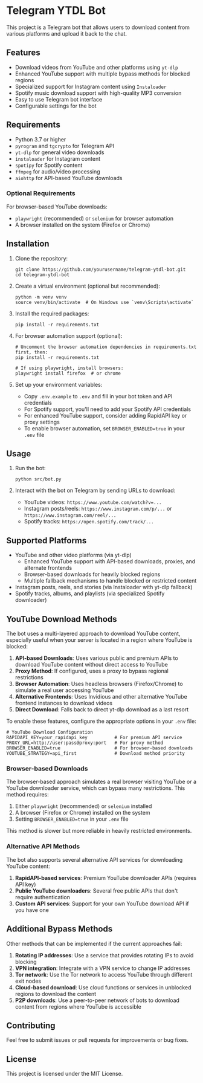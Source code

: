 # Telegram YTDL Bot

This project is a Telegram bot that allows users to download content from various platforms and upload it back to the chat.

## Features

- Download videos from YouTube and other platforms using `yt-dlp`
- Enhanced YouTube support with multiple bypass methods for blocked regions
- Specialized support for Instagram content using `Instaloader`
- Spotify music download support with high-quality MP3 conversion
- Easy to use Telegram bot interface
- Configurable settings for the bot

## Requirements

- Python 3.7 or higher
- `pyrogram` and `tgcrypto` for Telegram API
- `yt-dlp` for general video downloads
- `instaloader` for Instagram content
- `spotipy` for Spotify content
- `ffmpeg` for audio/video processing
- `aiohttp` for API-based YouTube downloads

### Optional Requirements

For browser-based YouTube downloads:

- `playwright` (recommended) or `selenium` for browser automation
- A browser installed on the system (Firefox or Chrome)

## Installation

1. Clone the repository:

   ```
   git clone https://github.com/yourusername/telegram-ytdl-bot.git
   cd telegram-ytdl-bot
   ```

2. Create a virtual environment (optional but recommended):

   ```
   python -m venv venv
   source venv/bin/activate  # On Windows use `venv\Scripts\activate`
   ```

3. Install the required packages:

   ```
   pip install -r requirements.txt
   ```

4. For browser automation support (optional):

   ```
   # Uncomment the browser automation dependencies in requirements.txt first, then:
   pip install -r requirements.txt

   # If using playwright, install browsers:
   playwright install firefox  # or chrome
   ```

5. Set up your environment variables:
   - Copy `.env.example` to `.env` and fill in your bot token and API credentials
   - For Spotify support, you'll need to add your Spotify API credentials
   - For enhanced YouTube support, consider adding RapidAPI key or proxy settings
   - To enable browser automation, set `BROWSER_ENABLED=true` in your `.env` file

## Usage

1. Run the bot:

   ```
   python src/bot.py
   ```

2. Interact with the bot on Telegram by sending URLs to download:
   - YouTube videos: `https://www.youtube.com/watch?v=...`
   - Instagram posts/reels: `https://www.instagram.com/p/...` or `https://www.instagram.com/reel/...`
   - Spotify tracks: `https://open.spotify.com/track/...`

## Supported Platforms

- YouTube and other video platforms (via yt-dlp)
  - Enhanced YouTube support with API-based downloads, proxies, and alternate frontends
  - Browser-based downloads for heavily blocked regions
  - Multiple fallback mechanisms to handle blocked or restricted content
- Instagram posts, reels, and stories (via Instaloader with yt-dlp fallback)
- Spotify tracks, albums, and playlists (via specialized Spotify downloader)

## YouTube Download Methods

The bot uses a multi-layered approach to download YouTube content, especially useful when your server is located in a region where YouTube is blocked:

1. **API-based Downloads**: Uses various public and premium APIs to download YouTube content without direct access to YouTube
2. **Proxy Method**: If configured, uses a proxy to bypass regional restrictions
3. **Browser Automation**: Uses headless browsers (Firefox/Chrome) to simulate a real user accessing YouTube
4. **Alternative Frontends**: Uses Invidious and other alternative YouTube frontend instances to download videos
5. **Direct Download**: Falls back to direct yt-dlp download as a last resort

To enable these features, configure the appropriate options in your `.env` file:

```
# YouTube Download Configuration
RAPIDAPI_KEY=your_rapidapi_key          # For premium API service
PROXY_URL=http://user:pass@proxy:port   # For proxy method
BROWSER_ENABLED=true                    # For browser-based downloads
YOUTUBE_STRATEGY=api_first              # Download method priority
```

### Browser-based Downloads

The browser-based approach simulates a real browser visiting YouTube or a YouTube downloader service, which can bypass many restrictions. This method requires:

1. Either `playwright` (recommended) or `selenium` installed
2. A browser (Firefox or Chrome) installed on the system
3. Setting `BROWSER_ENABLED=true` in your `.env` file

This method is slower but more reliable in heavily restricted environments.

### Alternative API Methods

The bot also supports several alternative API services for downloading YouTube content:

1. **RapidAPI-based services**: Premium YouTube downloader APIs (requires API key)
2. **Public YouTube downloaders**: Several free public APIs that don't require authentication
3. **Custom API services**: Support for your own YouTube download API if you have one

## Additional Bypass Methods

Other methods that can be implemented if the current approaches fail:

1. **Rotating IP addresses**: Use a service that provides rotating IPs to avoid blocking
2. **VPN integration**: Integrate with a VPN service to change IP addresses
3. **Tor network**: Use the Tor network to access YouTube through different exit nodes
4. **Cloud-based download**: Use cloud functions or services in unblocked regions to download the content
5. **P2P downloads**: Use a peer-to-peer network of bots to download content from regions where YouTube is accessible

## Contributing

Feel free to submit issues or pull requests for improvements or bug fixes.

## License

This project is licensed under the MIT License.
